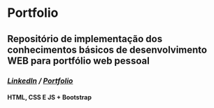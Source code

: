 # Portfolio

## Repositório de implementação dos conhecimentos básicos de desenvolvimento WEB para portfólio web pessoal

### _[LinkedIn](https://www.linkedin.com/in/leo-fabricio-2951a818/)_ _/_ _[Portfolio](https://www.leofab.github.io)_

#### HTML, CSS E JS + Bootstrap
